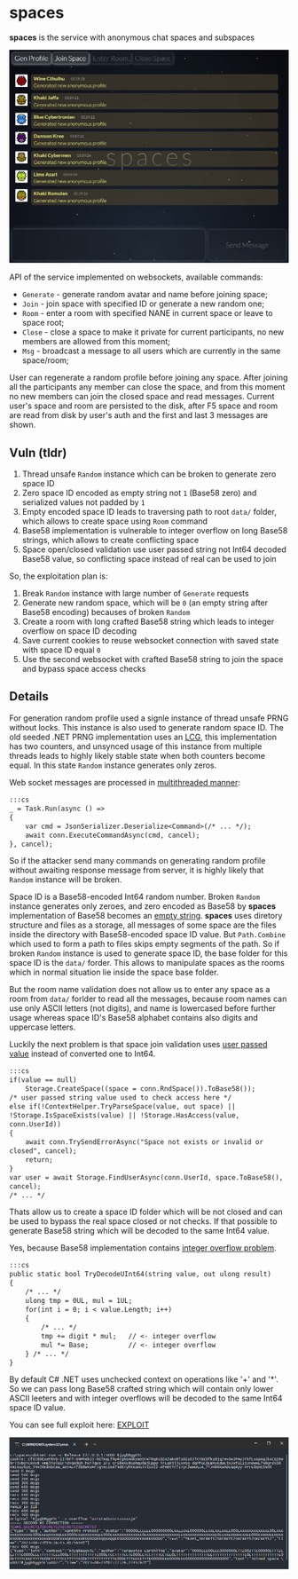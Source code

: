 # spaces

**spaces** is the service with anonymous chat spaces and subspaces

![spaces](spaces.png)

API of the service implemented on websockets, available commands:

* `Generate` - generate random avatar and name before joining space;
* `Join` - join space with specified ID or generate a new random one;
* `Room` - enter a room with specified NANE in current space or leave to space root;
* `Close` - close a space to make it private for current participants, no new members are allowed from this moment;
* `Msg` - broadcast a message to all users which are currently in the same space/room;

User can regenerate a random profile before joining any space. After joining all the participants any member can close the space,
and from this moment no new members can join the closed space and read messages. Current user's space and room are persisted to
the disk, after F5 space and room are read from disk by user's auth and the first and last 3 messages are shown.

## Vuln (tldr)

1. Thread unsafe `Random` instance which can be broken to generate zero space ID
2. Zero space ID encoded as empty string not `1` (Base58 zero) and serialized values not padded by `1`
3. Empty encoded space ID leads to traversing path to root `data/` folder, which allows to create space using `Room` command
4. Base58 implementation is vulnerable to integer overflow on long Base58 strings, which allows to create conflicting space
5. Space open/closed validation use user passed string not Int64 decoded Base58 value, so conflicting space instead of real can be used to join

So, the exploitation plan is:

1. Break `Random` instance with large number of `Generate` requests
2. Generate new random space, which will be `0` (an empty string after Base58 encoding) becauses of broken `Random`
3. Create a room with long crafted Base58 string which leads to integer overflow on space ID decoding
4. Save current cookies to reuse websocket connection with saved state with space ID equal `0`
5. Use the second websocket with crafted Base58 string to join the space and bypass space access checks

## Details

For generation random profile used a signle instance of thread unsafe PRNG without locks. This instance is also used to 
generate random space ID. The old seeded .NET PRNG implementation uses an [LCG](https://en.wikipedia.org/wiki/Linear_congruential_generator),
this implementation has two counters, and unsynced usage of this instance from multiple threads leads to highly likely
stable state when both counters become equal. In this state `Random` instance generates only zeros.

Web socket messages are processed in [multithreaded manner](https://github.com/HITB-CyberWeek/hitbsecconf-ctf-2023/blob/a039d2104339867be7902a7b4962c4fc37db3780/services/spaces/src/WsHandler.cs#L53):

    :::cs
    _ = Task.Run(async () =>
    {
        var cmd = JsonSerializer.Deserialize<Command>(/* ... */);
        await conn.ExecuteCommandAsync(cmd, cancel);
    }, cancel);

So if the attacker send many commands on generating random profile without awaiting response message from server, it is highly likely that `Random` instance will be broken.

Space ID is a Base58-encoded Int64 random number. Broken `Random` instance generates only zeroes, and zero encoded as Base58
by **spaces** implementation of Base58 becomes an [empty string](https://github.com/HITB-CyberWeek/hitbsecconf-ctf-2023/blob/350cfea92f90658623a1533504a0a160be61e0ff/services/spaces/src/Base58.cs#L17).
**spaces** uses diretory structure and files as a storage, all messages of some space are the files inside the directory with
Base58-encoded space ID value. But `Path.Combine` which used to form a path to files skips empty segments of the path. So if
broken `Random` instance is used to generate space ID, the base folder for this space ID is the `data/` forder. This allows
to manipulate spaces as the rooms which in normal situation lie inside the space base folder.

But the room name validation does not allow us to enter any space as a room from `data/` forlder to read all the messages,
because room names can use only ASCII letters (not digits), and name is lowercased before further usage whereas space ID's
Base58 alphabet contains also digits and uppercase letters.

Luckily the next problem is that space join validation uses [user passed value](https://github.com/HITB-CyberWeek/hitbsecconf-ctf-2023/blob/350cfea92f90658623a1533504a0a160be61e0ff/services/spaces/src/WsHandler.cs#L163)
instead of converted one to Int64.

    :::cs
    if(value == null)
        Storage.CreateSpace((space = conn.RndSpace()).ToBase58());
    /* user passed string value used to check access here */
    else if(!ContextHelper.TryParseSpace(value, out space) || !Storage.IsSpaceExists(value) || !Storage.HasAccess(value, conn.UserId))
    {
        await conn.TrySendErrorAsync("Space not exists or invalid or closed", cancel);
        return;
    }
    var user = await Storage.FindUserAsync(conn.UserId, space.ToBase58(), cancel);
    /* ... */

Thats allow us to create a space ID folder which will be not closed and can be used to bypass the real space closed or not checks. If that possible to generate Base58 string which will be decoded to the same Int64 value.

Yes, because Base58 implementation contains [integer overflow problem](https://github.com/HITB-CyberWeek/hitbsecconf-ctf-2023/blob/350cfea92f90658623a1533504a0a160be61e0ff/services/spaces/src/Base58.cs#L41).

    :::cs
    public static bool TryDecodeUInt64(string value, out ulong result)
    {
        /* ... */
        ulong tmp = 0UL, mul = 1UL;
        for(int i = 0; i < value.Length; i++)
        {
            /* ... */
            tmp += digit * mul;   // <- integer overflow
            mul *= Base;          // <- integer overflow
        } /* ... */
    }

By default C# .NET uses unchecked context on operations like '+' and '\*'. So we can pass long Base58 crafted string which
will contain only lower ASCII leeters and with integer overflows will be decoded to the same Int64 space ID value.

You can see full exploit here: [EXPLOIT](../../../../blob/main/sploits/spaces/Program.cs)

![Exploit](exploitation.png)
